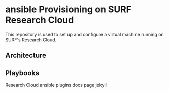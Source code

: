 # ansible Provisioning on SURF Research Cloud
This repository is used to set up and configure a virtual machine running on SURF's Research Cloud.

## Architecture

## Playbooks


Research Cloud ansible plugins docs page jekyll

